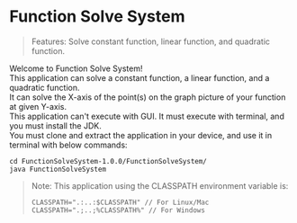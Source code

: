 # Function Solve System

> Features: Solve constant function, linear function, and quadratic function.

Welcome to Function Solve System!\
This application can solve a constant function, a linear function, and a quadratic function.\
It can solve the X-axis of the point(s) on the graph picture of your function at given Y-axis.\
This application can't execute with GUI. It must execute with terminal, and you must install the JDK.\
You must clone and extract the application in your device, and use it in terminal with below commands:
```
cd FunctionSolveSystem-1.0.0/FunctionSolveSystem/
java FunctionSolveSystem
```

> Note:
> This application using the CLASSPATH environment variable is:
> ```
> CLASSPATH=".:..:$CLASSPATH" // For Linux/Mac
> CLASSPATH=".;..;%CLASSPATH%" // For Windows
> ```
